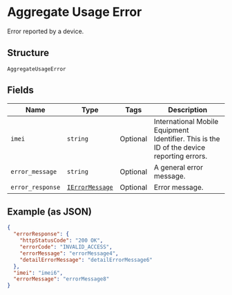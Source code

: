 
# Aggregate Usage Error

Error reported by a device.

## Structure

`AggregateUsageError`

## Fields

| Name | Type | Tags | Description |
|  --- | --- | --- | --- |
| `imei` | `string` | Optional | International Mobile Equipment Identifier. This is the ID of the device reporting errors. |
| `error_message` | `string` | Optional | A general error message. |
| `error_response` | [`IErrorMessage`](../../doc/models/i-error-message.md) | Optional | Error message. |

## Example (as JSON)

```json
{
  "errorResponse": {
    "httpStatusCode": "200 OK",
    "errorCode": "INVALID_ACCESS",
    "errorMessage": "errorMessage4",
    "detailErrorMessage": "detailErrorMessage6"
  },
  "imei": "imei6",
  "errorMessage": "errorMessage8"
}
```

